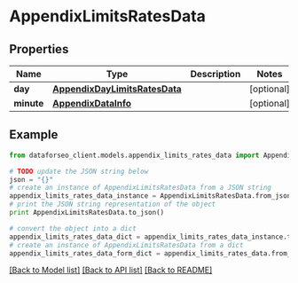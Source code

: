 # AppendixLimitsRatesData


## Properties

Name | Type | Description | Notes
------------ | ------------- | ------------- | -------------
**day** | [**AppendixDayLimitsRatesData**](AppendixDayLimitsRatesData.md) |  | [optional] 
**minute** | [**AppendixDataInfo**](AppendixDataInfo.md) |  | [optional] 

## Example

```python
from dataforseo_client.models.appendix_limits_rates_data import AppendixLimitsRatesData

# TODO update the JSON string below
json = "{}"
# create an instance of AppendixLimitsRatesData from a JSON string
appendix_limits_rates_data_instance = AppendixLimitsRatesData.from_json(json)
# print the JSON string representation of the object
print AppendixLimitsRatesData.to_json()

# convert the object into a dict
appendix_limits_rates_data_dict = appendix_limits_rates_data_instance.to_dict()
# create an instance of AppendixLimitsRatesData from a dict
appendix_limits_rates_data_form_dict = appendix_limits_rates_data.from_dict(appendix_limits_rates_data_dict)
```
[[Back to Model list]](../README.md#documentation-for-models) [[Back to API list]](../README.md#documentation-for-api-endpoints) [[Back to README]](../README.md)


